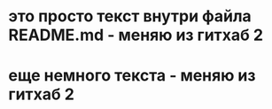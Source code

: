 # это просто текст внутри файла README.md - меняю из гитхаб 2
# еще немного текста - меняю из гитхаб 2
